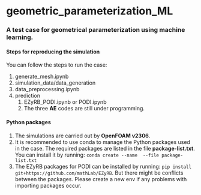 # geometric_parameterization_ML

### A test case for geometrical parameterization using machine learning.

#### Steps for reproducing the simulation
You can follow the steps to run the case:

<ol>
  <li>generate_mesh.ipynb</li>
  <li>simulation_data/data_generation</li>
  <li>data_preprocessing.ipynb</li>
  <li>prediction
    <ol>
      <li>EZyRB_PODI.ipynb or PODI.ipynb
      <li>The three <strong>AE</strong> codes are still under programming.
    </ol>
  </li>
</ol>

#### Python packages
<ol>
  <li>The simulations are carried out by <strong>OpenFOAM v2306</strong>.</li>
  <li>It is recommended to use conda to manage the Python packages used in the case.
      The required packages are listed in the file <strong>package-list.txt</strong>. You can install it by running: 
      <code>conda create --name <env> --file package-list.txt</code>
  </li>
  <li>The EZyRB packages for PODI can be installed by running: 
      <code>pip install git+https://github.com/mathLab/EZyRB</code>. But there might be conflicts between the packages. Please create a new env if any problems with importing packages occur.
  </li>
</ol>

